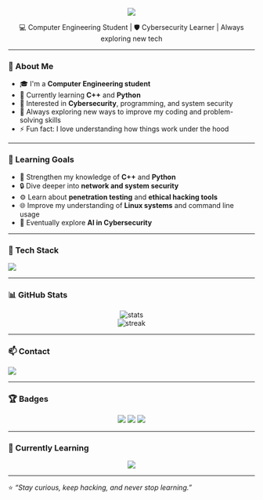 <!-- Banner -->
<p align="center">
  <img src="https://capsule-render.vercel.app/api?type=waving&color=0:1E3A8A,100:000000&height=180&section=header&text=Sudenaz&fontColor=FFFFFF&fontSize=45&fontAlignY=35&desc=Computer%20Engineering%20Student%20|%20Cybersecurity%20Learner&descAlignY=55" />
</p>

<!-- Bio -->
<p align="center">
  💻 Computer Engineering Student | 🛡️ Cybersecurity Learner | Always exploring new tech
</p>

---

### 🚀 About Me
- 🎓 I'm a **Computer Engineering student**  
- 🔭 Currently learning **C++** and **Python**  
- 🧩 Interested in **Cybersecurity**, programming, and system security  
- 🌱 Always exploring new ways to improve my coding and problem-solving skills  
- ⚡ Fun fact: I love understanding how things work under the hood  

---

### 🎯 Learning Goals
- 🧠 Strengthen my knowledge of **C++** and **Python**
- 🔒 Dive deeper into **network and system security**
- ⚙️ Learn about **penetration testing** and **ethical hacking tools**
- 🌐 Improve my understanding of **Linux systems** and command line usage
- 🤖 Eventually explore **AI in Cybersecurity**

---

### 🧠 Tech Stack
<p align="left">
  <img src="https://skillicons.dev/icons?i=cpp,python,git,github,linux,vscode" />
</p>

---

### 📊 GitHub Stats
<p align="center">
  <img src="https://github-readme-stats.vercel.app/api?username=sudenaz&show_icons=true&theme=tokyonight" alt="stats" />
  <br/>
  <img src="https://github-readme-streak-stats.herokuapp.com/?user=sudenaz&theme=tokyonight" alt="streak" />
</p>

---

### 📫 Contact
<p align="left">
  <a href="mailto:sudenazkoru973@gmail.com">
    <img src="https://img.shields.io/badge/Email-D14836?style=for-the-badge&logo=gmail&logoColor=white" />
  </a>
</p>

---

### 🏆 Badges
<p align="center">
  <img src="https://img.shields.io/badge/C++-00599C?style=for-the-badge&logo=c%2B%2B&logoColor=white"/>
  <img src="https://img.shields.io/badge/Python-3776AB?style=for-the-badge&logo=python&logoColor=white"/>
  <img src="https://img.shields.io/badge/Cybersecurity-000000?style=for-the-badge&logo=probot&logoColor=white"/>
</p>

---

### 🔄 Currently Learning
<p align="center">
  <img src="https://readme-typing-svg.herokuapp.com?color=00FFFF&lines=Learning+C%2B%2B+and+Python;Exploring+Cybersecurity;Building+Projects+and+Growing!" />
</p>

---

⭐️ *“Stay curious, keep hacking, and never stop learning.”*


